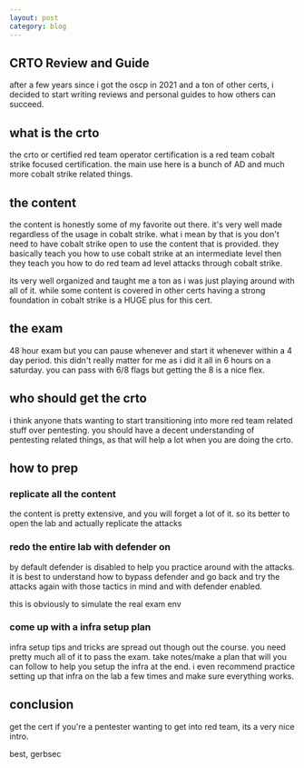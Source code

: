 ```yaml
---
layout: post
category: blog
---
```


## CRTO Review and Guide

after a few years since i got the oscp in 2021 and a ton of other certs, i decided to start writing reviews and personal guides to how others can
succeed. 

## what is the crto

the crto or certified red team operator certification is a red team cobalt strike focused certification. the main use here is a bunch of AD and much more cobalt strike related things.

## the content

the content is honestly some of my favorite out there. it's very well made regardless of the usage in cobalt strike. what i mean by that is you don't need to have cobalt strike open to use the content that is provided. they basically teach you how to use cobalt strike at an intermediate level then they teach you how to do red team ad level attacks through cobalt strike.

its very well organized and taught me a ton as i was just playing around with all of it. while some content is covered in other certs having a strong foundation in cobalt strike is a HUGE plus for this cert.

## the exam

48 hour exam but you can pause whenever and start it whenever within a 4 day period. this didn't really matter for me as i did it all in 6 hours on a saturday. you can pass with 6/8 flags but getting the 8 is a nice flex. 

## who should get the crto

i think anyone thats wanting to start transitioning into more red team related stuff over pentesting. you should have a decent understanding of pentesting related things, as that will help a lot when you are doing the crto.

## how to prep

### replicate all the content

the content is pretty extensive, and you will forget a lot of it. so its better to open the lab and actually replicate the attacks

### redo the entire lab with defender on

by default defender is disabled to help you practice around with the attacks. it is best to understand how to bypass defender and go back and try the attacks again with those tactics in mind and with defender enabled.

this is obviously to simulate the real exam env 

### come up with a infra setup plan

infra setup tips and tricks are spread out though out the course. you need pretty much all of it to pass the exam. take notes/make a plan that will you can follow to help you setup the infra at the end. i even recommend practice setting up that infra on the lab a few times and make sure everything works.

## conclusion

get the cert if you're a pentester wanting to get into red team, its a very nice intro.

best, gerbsec